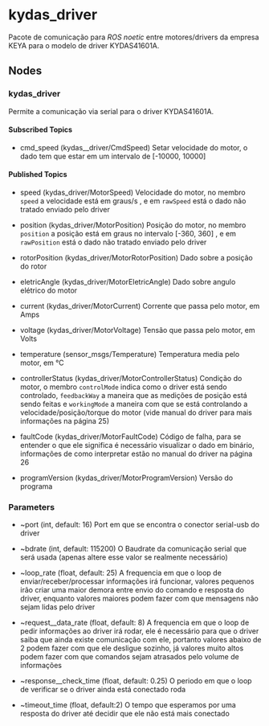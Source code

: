 # kydas_driver

Pacote de comunicação para _ROS noetic_ entre motores/drivers da empresa KEYA para o modelo de driver KYDAS41601A.

## Nodes

### kydas_driver

Permite a comunicação via serial para o driver KYDAS41601A.

#### Subscribed Topics

- cmd_speed (kydas__driver/CmdSpeed)
	Setar velocidade do motor, o dado tem que estar em um intervalo de [-10000, 10000]

#### Published Topics

- speed (kydas_driver/MotorSpeed)
	Velocidade do motor, no membro `speed` a velocidade está em graus/s , e em `rawSpeed` está o dado não tratado enviado pelo driver

- position (kydas_driver/MotorPosition)
	Posição do motor, no membro `position` a posição está em graus no intervalo [-360, 360] , e em `rawPosition` está o dado não tratado enviado pelo driver

- rotorPosition (kydas_driver/MotorRotorPosition)
	Dado sobre a posição do rotor

- eletricAngle (kydas_driver/MotorEletricAngle)
	Dado sobre angulo elétrico do motor

- current (kydas_driver/MotorCurrent)
	Corrente que passa pelo motor, em Amps

- voltage (kydas_driver/MotorVoltage)
	Tensão que passa pelo motor, em Volts

- temperature (sensor_msgs/Temperature)
	Temperatura media pelo motor, em °C

- controllerStatus (kydas_driver/MotorControllerStatus)
	Condição do motor, o membro `controlMode` indica como o driver está sendo controlado, `feedbackWay` a maneira que as medições de posição está sendo feitas e `workingMode` a maneira com que se está controlando a velocidade/posição/torque do motor (vide manual do driver para mais informações na página 25) 

- faultCode (kydas_driver/MotorFaultCode)
	Código de falha, para se entender o que ele significa é necessário visualizar o dado em binário, informações de como interpretar estão no manual do driver na página 26

- programVersion (kydas_driver/MotorProgramVersion)
	Versão do programa
	
### Parameters

- ~port (int, default: 16) 
	Port em que se encontra o conector serial-usb do driver

- ~bdrate (int, default: 115200)
	O Baudrate da comunicação serial que será usada (apenas altere esse valor se realmente necessário)
	
- ~loop_rate (float, default: 25)
	A frequencia em que o loop de enviar/receber/processar informações irá funcionar, valores pequenos irão criar uma maior demora entre envio do comando e resposta do driver, enquanto valores maiores podem fazer com que mensagens não sejam lidas pelo driver
	
- ~request__data_rate (float, default: 8)
	A frequencia em que o loop de pedir informações ao driver irá rodar, ele é necessário para que o driver saiba que ainda existe comunicação com ele, portanto valores abaixo de 2 podem fazer com que ele desligue sozinho, já valores muito altos podem fazer com que comandos sejam atrasados pelo volume de informações
	
- ~response__check_time (float, default: 0.25)
	O periodo em que o loop de verificar se o driver ainda está conectado roda
	
- ~timeout_time (float, default:2)
	O tempo que esperamos por uma resposta do driver até decidir que ele não está mais conectado
